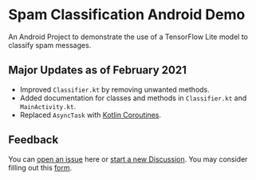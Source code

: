 
# Spam Classification Android Demo

An Android Project to demonstrate the use of a TensorFlow Lite model to classify spam messages.

## Major Updates as of February 2021

* Improved `Classifier.kt` by removing unwanted methods.
* Added documentation for classes and methods in `Classifier.kt` and `MainActivity.kt`.
* Replaced `AsyncTask` with [Kotlin Coroutines](https://developer.android.com/kotlin/coroutines).

## Feedback

You can [open an issue](https://github.com/shubham0204/Spam_Classification_Android_Demo/issues/new) here or 
[start a new Discussion](https://github.com/shubham0204/Spam_Classification_Android_Demo/discussions/new). 
You may consider filling out this [form](https://forms.gle/6dbLZdmnBZjE99Bx5).